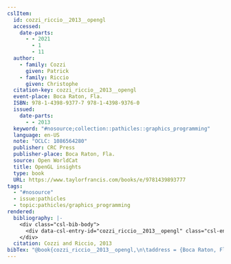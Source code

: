```yaml
---
cslItem:
  id: cozzi_riccio__2013__opengl
  accessed:
    date-parts:
      - - 2021
        - 1
        - 11
  author:
    - family: Cozzi
      given: Patrick
    - family: Riccio
      given: Christophe
  citation-key: cozzi_riccio__2013__opengl
  event-place: Boca Raton, Fla.
  ISBN: 978-1-4398-9377-7 978-1-4398-9376-0
  issued:
    date-parts:
      - - 2013
  keyword: "#nosource;collection::pathicles::graphics_programming"
  language: en-US
  note: "OCLC: 1086564280"
  publisher: CRC Press
  publisher-place: Boca Raton, Fla.
  source: Open WorldCat
  title: OpenGL insights
  type: book
  URL: https://www.taylorfrancis.com/books/e/9781439893777
tags:
  - "#nosource"
  - issue:pathicles
  - topic:pathicles/graphics_programming
rendered:
  bibliography: |-
    <div class="csl-bib-body">
      <div data-csl-entry-id="cozzi_riccio__2013__opengl" class="csl-entry">Cozzi, P. and Riccio, C. 2013 <i>OpenGL insights</i>. Boca Raton, Fla.: CRC Press. Available at: <a href='https://www.taylorfrancis.com/books/e/9781439893777'>https://www.taylorfrancis.com/books/e/9781439893777</a> (Accessed: January 11, 2021).</div>
    </div>
  citation: Cozzi and Riccio, 2013
bibTex: "@book{cozzi_riccio__2013__opengl,\n\taddress = {Boca Raton, Fla.},\n\tauthor = {Cozzi, Patrick and Riccio, Christophe},\n\tyear = {2013},\n\tnote = {OCLC: 1086564280},\n\tpublisher = {CRC Press},\n\ttitle = {OpenGL insights},\n}\n\n"
---
```

